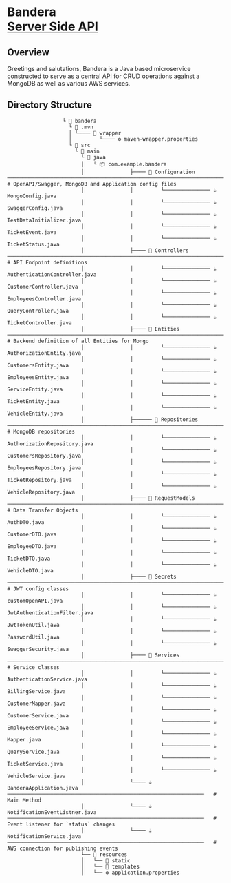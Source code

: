 
<h1>Bandera<br/><a href="https://github.com/YabiSkywalker"></a> <a href="https://6814-2601-241-8500-5f30-147d-4518-427d-e364.ngrok-free.app/swagger-ui/index.html#/">Server Side API</a>
<h2>Overview</h2>
<p>Greetings and salutations,
Bandera is a Java based microservice constructed to serve as a central API for CRUD operations against a MongoDB as well as various AWS services.</p>

<h2>Directory Structure</h2>


                      └ 📂 bandera
                        └ 📂 .mvn
                        │ └──── 📂 wrapper
                        │         └──── ⚙️ maven-wrapper.properties
                        └ 📂 src
                          └ 📂 main
                            └ 📂 java
                            │   └ 📦 com.example.bandera
                            │               ├──── 🧩 Configuration   ───────────────────────────────────────────────────────────────────────────   # OpenAPI/Swagger, MongoDB and Application config files
                            │               │         └─────────────── ☕ MongoConfig.java
                            │               │         └─────────────── ☕ SwaggerConfig.java
                            │               │         └─────────────── ☕ TestDataInitializer.java
                            │               │         └─────────────── ☕ TicketEvent.java
                            │               │         └─────────────── ☕ TicketStatus.java
                            │               ├──── 🧩 Controllers     ───────────────────────────────────────────────────────────────────────────   # API Endpoint definitions 
                            │               │         └─────────────── ☕ AuthenticationController.java
                            │               │         └─────────────── ☕ CustomerController.java
                            │               │         └─────────────── ☕ EmployeesController.java
                            │               │         └─────────────── ☕ QueryController.java
                            │               │         └─────────────── ☕ TicketController.java
                            │               ├──── 🧩 Entities        ───────────────────────────────────────────────────────────────────────────   # Backend definition of all Entities for Mongo
                            │               │         └─────────────── ☕ AuthorizationEntity.java
                            │               │         └─────────────── ☕ CustomersEntity.java
                            │               │         └─────────────── ☕ EmployeesEntity.java
                            │               │         └─────────────── ☕ ServiceEntity.java
                            │               │         └─────────────── ☕ TicketEntity.java
                            │               │         └─────────────── ☕ VehicleEntity.java
                            │               ├────── 🧩 Repositories    ─────────────────────────────────────────────────────────────────────────   # MongoDB repositories 
                            │               │         └─────────────── ☕ AuthorizationRepository.java
                            │               │         └─────────────── ☕ CustomersRepository.java
                            │               │         └─────────────── ☕ EmployeesRepository.java
                            │               │         └─────────────── ☕ TicketRepository.java
                            │               │         └─────────────── ☕ VehicleRepository.java
                            │               ├──── 🧩 RequestModels   ───────────────────────────────────────────────────────────────────────────   # Data Transfer Objects 
                            │               │         └─────────────── ☕ AuthDTO.java
                            │               │         └─────────────── ☕ CustomerDTO.java
                            │               │         └─────────────── ☕ EmployeeDTO.java
                            │               │         └─────────────── ☕ TicketDTO.java
                            │               │         └─────────────── ☕ VehicleDTO.java
                            │               ├──── 🧩 Secrets         ───────────────────────────────────────────────────────────────────────────   # JWT config classes    
                            │               │         └─────────────── ☕ customOpenAPI.java
                            │               │         └─────────────── ☕ JwtAuthenticationFilter.java
                            │               │         └─────────────── ☕ JwtTokenUtil.java
                            │               │         └─────────────── ☕ PasswordUtil.java
                            │               │         └─────────────── ☕ SwaggerSecurity.java
                            │               ├──── 🧩 Services        ───────────────────────────────────────────────────────────────────────────   # Service classes 
                            │               │         └─────────────── ☕ AuthenticationService.java
                            │               │         └─────────────── ☕ BillingService.java
                            │               │         └─────────────── ☕ CustomerMapper.java
                            │               │         └─────────────── ☕ CustomerService.java
                            │               │         └─────────────── ☕ EmployeeService.java
                            │               │         └─────────────── ☕ Mapper.java
                            │               │         └─────────────── ☕ QueryService.java
                            │               │         └─────────────── ☕ TicketService.java
                            │               │         └─────────────── ☕ VehicleService.java
                            │               └──── ☕ BanderaApplication.java       ────────────────────────────────────────────────────────────────   # Main Method
                            │               └──── ☕ NotificationEventListner.java ────────────────────────────────────────────────────────────────   # Event listener for `status` changes
                            │               └──── ☕ NotificationService.java      ────────────────────────────────────────────────────────────────   # AWS connection for publishing events 
                            └── 📂 resources
                            │   └── 📂 static
                            │   └── 📂 templates
                            │   └── ⚙️ application.properties
